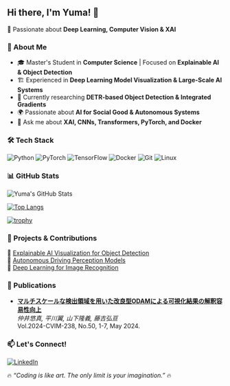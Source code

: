 ## Hi there, I'm Yuma! 👋

🎯 Passionate about **Deep Learning, Computer Vision & XAI**

### 🧠 About Me
- 🎓 Master's Student in **Computer Science** | Focused on **Explainable AI & Object Detection**
- 🏗️ Experienced in **Deep Learning Model Visualization & Large-Scale AI Systems**
- 🔭 Currently researching **DETR-based Object Detection & Integrated Gradients**
- 🌍 Passionate about **AI for Social Good & Autonomous Systems**
- 💬 Ask me about **XAI, CNNs, Transformers, PyTorch, and Docker**

### 🛠️ Tech Stack
![Python](https://img.shields.io/badge/Python-3776AB?style=for-the-badge&logo=python&logoColor=white)
![PyTorch](https://img.shields.io/badge/PyTorch-EE4C2C?style=for-the-badge&logo=pytorch&logoColor=white)
![TensorFlow](https://img.shields.io/badge/TensorFlow-FF6F00?style=for-the-badge&logo=tensorflow&logoColor=white)
![Docker](https://img.shields.io/badge/Docker-2496ED?style=for-the-badge&logo=docker&logoColor=white)
![Git](https://img.shields.io/badge/Git-F05032?style=for-the-badge&logo=git&logoColor=white)
![Linux](https://img.shields.io/badge/Linux-FCC624?style=for-the-badge&logo=linux&logoColor=black)

### 📊 GitHub Stats
![Yuma's GitHub Stats](https://github-readme-stats.vercel.app/api?username=Yuma82&show_icons=true&theme=tokyonight)

[![Top Langs](https://github-readme-stats.vercel.app/api/top-langs/?username=Yuma82&layout=compact&langs_count=6&theme=tokyonight)](https://github.com/anuraghazra/github-readme-stats)

[![trophy](https://github-profile-trophy.vercel.app/?username=Yuma82&theme=tokyonight&column=7)](https://github.com/ryo-ma/github-profile-trophy)



### 🚀 Projects & Contributions
🔹 [Explainable AI Visualization for Object Detection](https://github.com/Yuma82/XAI-ObjectDetection)  
🔹 [Autonomous Driving Perception Models](https://github.com/Yuma82/Autonomous-Perception)  
🔹 [Deep Learning for Image Recognition](https://github.com/Yuma82/ImageRecognition-DeepLearning)  

### 📄 Publications
- **[マルチスケールな検出領域を用いた改良型ODAMによる可視化結果の解釈容易性向上](https://jglobal.jst.go.jp/detail?JGLOBAL_ID=202402232850910520)**  
  *仲井悠真, 平川翼, 山下隆義, 藤吉弘亘*  
  Vol.2024-CVIM-238, No.50, 1-7, May 2024.  

### 📫 Let's Connect!
[![LinkedIn](https://img.shields.io/badge/LinkedIn-0077B5?style=for-the-badge&logo=linkedin&logoColor=white)](https://linkedin.com/in/Yuma82)

🔥 _“Coding is like art. The only limit is your imagination.”_ 🔥
